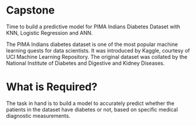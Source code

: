 # Capstone 
Time to build a predictive model for PIMA Indians Diabetes Dataset with KNN, Logistic Regression and ANN.

The PIMA Indians diabetes dataset is one of the most popular machine learning quests for data scientists. It was introduced by Kaggle, courtesy of UCI Machine Learning Repository. The original dataset was collated by the National Institute of Diabetes and Digestive and Kidney Diseases. 

# What is Required?
The task in hand is to build a model to accurately predict whether the patients in the dataset have diabetes or not, based on specific medical diagnostic measurements.
